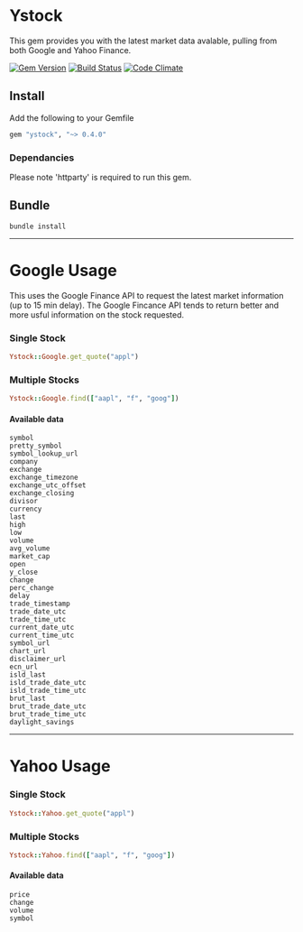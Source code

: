 # Ystock
This gem provides you with the latest market data avalable, pulling from both Google and Yahoo Finance.

[![Gem Version](https://badge.fury.io/rb/ystock.png)](http://badge.fury.io/rb/ystock) [![Build Status](https://travis-ci.org/gregwinn/ystock.png?branch=master)](https://travis-ci.org/gregwinn/ystock) [![Code Climate](https://codeclimate.com/github/gregwinn/ystock.png)](https://codeclimate.com/github/gregwinn/ystock)

## Install
Add the following to your Gemfile
```ruby
gem "ystock", "~> 0.4.0"
```

### Dependancies 
Please note 'httparty' is required to run this gem.

## Bundle
```
bundle install
```

----

# Google Usage

This uses the Google Finance API to request the latest market information (up to 15 min delay). The Google Fincance API tends to return better and more usful information on the stock requested.

### Single Stock
```ruby
Ystock::Google.get_quote("appl")
```

### Multiple Stocks
```ruby
Ystock::Google.find(["aapl", "f", "goog"])
```

#### Available data
```
symbol
pretty_symbol
symbol_lookup_url
company
exchange
exchange_timezone
exchange_utc_offset
exchange_closing
divisor
currency
last
high
low
volume
avg_volume
market_cap
open
y_close
change
perc_change
delay
trade_timestamp
trade_date_utc
trade_time_utc
current_date_utc
current_time_utc
symbol_url
chart_url
disclaimer_url
ecn_url
isld_last
isld_trade_date_utc
isld_trade_time_utc
brut_last
brut_trade_date_utc
brut_trade_time_utc
daylight_savings
```

----

# Yahoo Usage

### Single Stock
```ruby
Ystock::Yahoo.get_quote("appl")
```

### Multiple Stocks
```ruby
Ystock::Yahoo.find(["aapl", "f", "goog"])
```

#### Available data
```
price
change
volume
symbol
```

